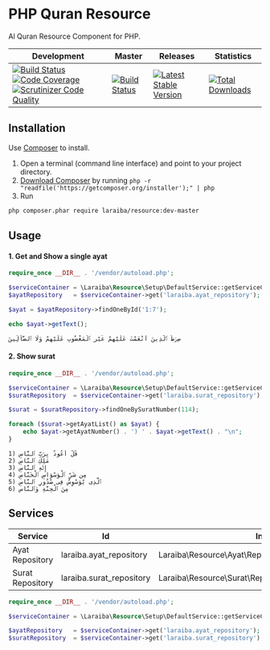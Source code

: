 PHP Quran Resource
==================

Al Quran Resource Component for PHP.

| Development | Master | Releases | Statistics |
| ----------- | ------ | -------- | ---------- |
| [![Build Status](https://travis-ci.org/laraiba/php-quran-resource.svg?branch=development)](https://travis-ci.org/laraiba/php-quran-resource) [![Code Coverage](https://scrutinizer-ci.com/g/laraiba/php-quran-resource/badges/coverage.png?b=development)](https://scrutinizer-ci.com/g/laraiba/php-quran-resource/?branch=development) [![Scrutinizer Code Quality](https://scrutinizer-ci.com/g/laraiba/php-quran-resource/badges/quality-score.png?b=development)](https://scrutinizer-ci.com/g/laraiba/php-quran-resource/?branch=development) | [![Build Status](https://travis-ci.org/laraiba/php-quran-resource.svg?branch=master)](https://travis-ci.org/laraiba/php-quran-resource) | [![Latest Stable Version](https://poser.pugx.org/laraiba/resource/v/stable.png)](https://packagist.org/packages/laraiba/resource) | [![Total Downloads](https://poser.pugx.org/laraiba/resource/downloads.png)](https://packagist.org/packages/laraiba/resource) |


Installation
------------

Use [Composer](https://getcomposer.org) to install.

1. Open a terminal (command line interface) and point to your project directory.
2. [Download Composer](https://getcomposer.org/download/) by running `php -r "readfile('https://getcomposer.org/installer');" | php`
3. Run

```sh
php composer.phar require laraiba/resource:dev-master
```


Usage
-----

#### 1. Get and Show a single ayat

```php
require_once __DIR__ . '/vendor/autoload.php';

$serviceContainer = \Laraiba\Resource\Setup\DefaultService::getServiceContainer();
$ayatRepository   = $serviceContainer->get('laraiba.ayat_repository');

$ayat = $ayatRepository->findOneById('1:7');

echo $ayat->getText();
```

```
صِرَٰطَ ٱلَّذِينَ أَنْعَمْتَ عَلَيْهِمْ غَيْرِ ٱلْمَغْضُوبِ عَلَيْهِمْ وَلَا ٱلضَّآلِّينَ
```

#### 2. Show surat

```php
require_once __DIR__ . '/vendor/autoload.php';

$serviceContainer = \Laraiba\Resource\Setup\DefaultService::getServiceContainer();
$suratRepository  = $serviceContainer->get('laraiba.surat_repository');

$surat = $suratRepository->findOneBySuratNumber(114);

foreach ($surat->getAyatList() as $ayat) {
    echo $ayat->getAyatNumber() . ') ' . $ayat->getText() . "\n";
}
```

```
1) قُلْ أَعُوذُ بِرَبِّ ٱلنَّاسِ
2) مَلِكِ ٱلنَّاسِ
3) إِلَٰهِ ٱلنَّاسِ
4) مِن شَرِّ ٱلْوَسْوَاسِ ٱلْخَنَّاسِ
5) ٱلَّذِى يُوَسْوِسُ فِى صُدُورِ ٱلنَّاسِ
6) مِنَ ٱلْجِنَّةِ وَٱلنَّاسِ
```

Services
--------

| Service          | Id                       | Interface                                                  |
| ---------------- | ------------------------ | ---------------------------------------------------------- |
| Ayat Repository  | laraiba.ayat_repository  | Laraiba\Resource\Ayat\Repository\AyatRepositoryInterface   |
| Surat Repository | laraiba.surat_repository | Laraiba\Resource\Surat\Repository\SuratRepositoryInterface |

```php
require_once __DIR__ . '/vendor/autoload.php';

$serviceContainer = \Laraiba\Resource\Setup\DefaultService::getServiceContainer();

$ayatRepository   = $serviceContainer->get('laraiba.ayat_repository');
$suratRepository  = $serviceContainer->get('laraiba.surat_repository');
```


